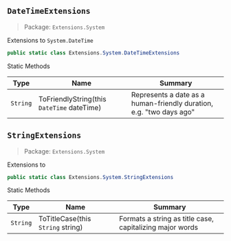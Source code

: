 ## `DateTimeExtensions`

> Package: `Extensions.System`

Extensions to `System.DateTime`
```csharp
public static class Extensions.System.DateTimeExtensions

```

Static Methods

| Type | Name | Summary | 
| --- | --- | --- | 
| `String` | ToFriendlyString(this `DateTime` dateTime) | Represents a date as a human-friendly duration, e.g. "two days ago" | 


## `StringExtensions`

> Package: `Extensions.System`

Extensions to <see cref="T:System.String"></see>
```csharp
public static class Extensions.System.StringExtensions

```

Static Methods

| Type | Name | Summary | 
| --- | --- | --- | 
| `String` | ToTitleCase(this `String` string) | Formats a string as title case, capitalizing major words | 


